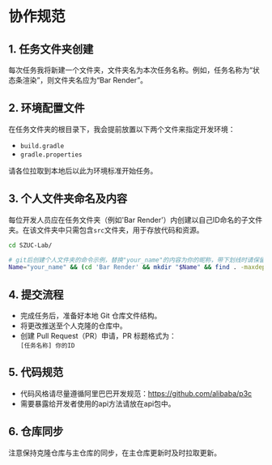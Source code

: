 # 协作规范

## 1. 任务文件夹创建  
每次任务我将新建一个文件夹，文件夹名为本次任务名称。例如，任务名称为“状态条渲染”，则文件夹名应为“Bar Render”。

## 2. 环境配置文件  
在任务文件夹的根目录下，我会提前放置以下两个文件来指定开发环境：
- `build.gradle`
- `gradle.properties`

请各位拉取到本地后以此为环境标准开始任务。

## 3. 个人文件夹命名及内容  
每位开发人员应在任务文件夹（例如'Bar Render'）内创建以自己ID命名的子文件夹。在该文件夹中只需包含`src`文件夹，用于存放代码和资源。
``` bash
cd SZUC-Lab/

# git后创建个人文件夹的命令示例，替换"your_name"的内容为你的昵称，带下划线时请保留
Name="your_name" && (cd 'Bar Render' && mkdir "$Name" && find . -maxdepth 1 -type f -exec cp {} "$Name" \;)
```

## 4. 提交流程
- 完成任务后，准备好本地 Git 仓库文件结构。
- 将更改推送至个人克隆的仓库中。
- 创建 Pull Request（PR）申请，PR 标题格式为：  
  `[任务名称] 你的ID`

## 5. 代码规范
- 代码风格请尽量遵循阿里巴巴开发规范：https://github.com/alibaba/p3c
- 需要暴露给开发者使用的api方法请放在api包中。

## 6. 仓库同步  
注意保持克隆仓库与主仓库的同步，在主仓库更新时及时拉取更新。